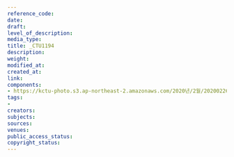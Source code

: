 ```yaml
---
reference_code: 
date: 
draft: 
level_of_description: 
media_type: 
title: _CTU1194
description: 
weight: 
modified_at: 
created_at: 
link: 
components:
- https://kctu-photo.s3.ap-northeast-2.amazonaws.com/2020년/2월/20200226_공무원노조+회복투+김은환+위원장+단식투쟁+8일차_해고자+원직복직특별법+2월+국회+제정+촉구_윤후덕+더불어민주당+원내수석부대표/_CTU1194.jpg
tags:
- 
creators: 
subjects: 
sources: 
venues: 
public_access_status: 
copyright_status: 
---
```

